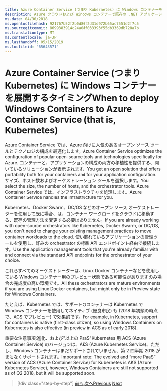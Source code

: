 ```yaml
---
title: Azure Container Service (つまり Kubernetes) に Windows コンテナーを展開するタイミング
description: Azure クラウドおよび Windows コンテナーで既存の .NET アプリケーションを近代化 |Azure Container Service (つまり Kubernetes) に Windows コンテナーを展開するタイミング
ms.date: 04/30/2018
ms.openlocfilehash: 921767b52f2b0d80f2d31d972b65ac7551d2f7c5
ms.sourcegitcommit: 8699383914c24a0df033393f55db3369db728a7b
ms.translationtype: MT
ms.contentlocale: ja-JP
ms.lasthandoff: 05/15/2019
ms.locfileid: "65643571"
---
```

# <a name="when-to-deploy-windows-containers-to-azure-container-service-that-is-kubernetes"></a><span data-ttu-id="db3dd-103">Azure Container Service (つまり Kubernetes) に Windows コンテナーを展開するタイミング</span><span class="sxs-lookup"><span data-stu-id="db3dd-103">When to deploy Windows Containers to Azure Container Service (that is, Kubernetes)</span></span>

<span data-ttu-id="db3dd-104">Azure Container Service では、Azure 向けに人気のあるオープン ソース ツールとテクノロジの構成を最適化します。</span><span class="sxs-lookup"><span data-stu-id="db3dd-104">Azure Container Service optimizes the configuration of popular open-source tools and technologies specifically for Azure.</span></span> <span data-ttu-id="db3dd-105">コンテナーと、アプリケーションの構成の両方の移植性を提供する、開いているソリューションが表示されます。</span><span class="sxs-lookup"><span data-stu-id="db3dd-105">You get an open solution that offers portability both for your containers and for your application configuration.</span></span> <span data-ttu-id="db3dd-106">サイズ、ホスト数およびオーケストレーション ツールを選択します。</span><span class="sxs-lookup"><span data-stu-id="db3dd-106">You select the size, the number of hosts, and the orchestrator tools.</span></span> <span data-ttu-id="db3dd-107">Azure Container Service では、インフラストラクチャを処理します。</span><span class="sxs-lookup"><span data-stu-id="db3dd-107">Azure Container Service handles the infrastructure for you.</span></span>

<span data-ttu-id="db3dd-108">Kubernetes、Docker Swarm、DC/OS などのオープン ソース オーケストレーターを使用して既に場合、は、コンテナー ワークロードをクラウドに移動する、既存の管理方法を変更する必要はありません。</span><span class="sxs-lookup"><span data-stu-id="db3dd-108">If you are already working with open-source orchestrators like Kubernetes, Docker Swarm, or DC/OS, you don't need to change your existing management practices to move container workloads to the cloud.</span></span> <span data-ttu-id="db3dd-109">使い慣れているアプリケーションの管理ツールを使用し、好みの orchestrator の標準 API エンドポイント経由で接続します。</span><span class="sxs-lookup"><span data-stu-id="db3dd-109">Use the application management tools that you're already familiar with and connect via the standard API endpoints for the orchestrator of your choice.</span></span>

<span data-ttu-id="db3dd-110">これらすべてのオーケストレーターは、Linux Docker コンテナーなどを使用している Windows コンテナー用のプレビュー状態である可能性がありますのみ場合の完成度の高い環境です。</span><span class="sxs-lookup"><span data-stu-id="db3dd-110">All these orchestrators are mature environments if you are using Linux Docker containers, but might only be in Preview state for Windows Containers.</span></span>

<span data-ttu-id="db3dd-111">たとえば、Kubernetes では、サポートのコンテナーは Kubernetes で Windows コンテナーを使用してネイティブ (優良市民) も (2018 年初頭の時点で、ACS でプレビュー) で効果的です。</span><span class="sxs-lookup"><span data-stu-id="db3dd-111">For example, in Kubernetes, support for containers is native (first-class citizen), so using Windows Containers on Kubernetes is also effective (in preview in ACS as of early 2018).</span></span>

<span data-ttu-id="db3dd-112">重要な注意事項:進化、および"以上の PaaS"Kubernetes 用 ACS (Azure Container Service) のバージョンは、AKS (Azure Kubernetes Service)、ただし、Windows コンテナーはまだサポートされていません、第 2 四半期 2018 がまもなくサポートされます。</span><span class="sxs-lookup"><span data-stu-id="db3dd-112">Important note: The evolved and “more PaaS” version of ACS (Azure Container Service) for Kubernetes is AKS (Azure Kubernetes Service), however, Windows Containers are still not supported as of Q2 2018, but it will be supported soon.</span></span>

>[!div class="step-by-step"]
><span data-ttu-id="db3dd-113">[前へ](when-to-deploy-windows-containers-to-service-fabric.md)
>[次へ](choosing-azure-compute-options-for-container-based-applications.md)</span><span class="sxs-lookup"><span data-stu-id="db3dd-113">[Previous](when-to-deploy-windows-containers-to-service-fabric.md)
[Next](choosing-azure-compute-options-for-container-based-applications.md)</span></span>

